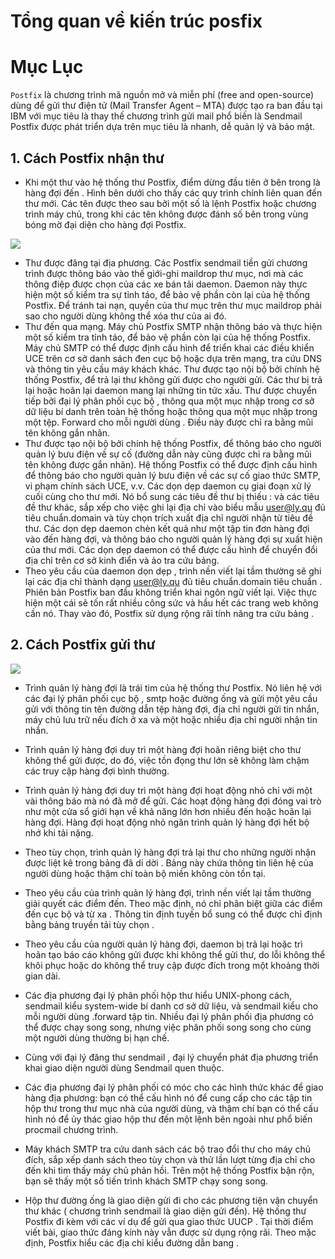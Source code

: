 # Tổng quan về kiến trúc posfix
# Mục Lục

`Postfix` là chương trình mã nguồn mở và miễn phí (free and open-source) dùng để gửi thư điện tử (Mail Transfer Agent – MTA) được tạo ra ban đầu tại IBM với mục tiêu là thay thế chương trình gửi mail phổ biến là Sendmail Postfix được phát triển dựa trên mục tiêu là nhanh, dễ quản lý và bảo mật.

## 1. Cách Postfix nhận thư


- Khi một thư vào hệ thống thư Postfix, điểm dừng đầu tiên ở bên trong là hàng đợi đến . Hình bên dưới cho thấy các quy trình chính liên quan đến thư mới. Các tên được theo sau bởi một số là lệnh Postfix hoặc chương trình máy chủ, trong khi các tên không được đánh số bên trong vùng bóng mờ đại diện cho hàng đợi Postfix.

<img src="https://github.com/thang290298/work-Document/blob/master/Images/mail/postfix/inbound.gif">


- Thư được đăng tại địa phương. Các Postfix sendmail tiền gửi chương trình được thông báo vào thế giới-ghi maildrop thư mục, nơi mà các thông điệp được chọn của các xe bán tải daemon. Daemon này thực hiện một số kiểm tra sự tỉnh táo, để bảo vệ phần còn lại của hệ thống Postfix. Để tránh tai nạn, quyền của thư mục trên thư mục maildrop phải sao cho người dùng không thể xóa thư của ai đó.
- Thư đến qua mạng. Máy chủ Postfix SMTP nhận thông báo và thực hiện một số kiểm tra tỉnh táo, để bảo vệ phần còn lại của hệ thống Postfix. Máy chủ SMTP có thể được định cấu hình để triển khai các điều khiển UCE trên cơ sở danh sách đen cục bộ hoặc dựa trên mạng, tra cứu DNS và thông tin yêu cầu máy khách khác.
Thư được tạo nội bộ bởi chính hệ thống Postfix, để trả lại thư không gửi được cho người gửi. Các thư bị trả lại hoặc hoãn lại daemon mang lại những tin tức xấu.
Thư được chuyển tiếp bởi đại lý phân phối cục bộ , thông qua một mục nhập trong cơ sở dữ liệu bí danh trên toàn hệ thống hoặc thông qua một mục nhập trong một tệp. Forward cho mỗi người dùng . Điều này được chỉ ra bằng mũi tên không gắn nhãn.
- Thư được tạo nội bộ bởi chính hệ thống Postfix, để thông báo cho người quản lý bưu điện về sự cố (đường dẫn này cũng được chỉ ra bằng mũi tên không được gắn nhãn). Hệ thống Postfix có thể được định cấu hình để thông báo cho người quản lý bưu điện về các sự cố giao thức SMTP, vi phạm chính sách UCE, v.v.
Các dọn dẹp daemon cụ giai đoạn xử lý cuối cùng cho thư mới. Nó bổ sung các tiêu đề thư bị thiếu : và các tiêu đề thư khác, sắp xếp cho việc ghi lại địa chỉ vào biểu mẫu user@ly.qu đủ tiêu chuẩn.domain và tùy chọn trích xuất địa chỉ người nhận từ tiêu đề thư. Các dọn dẹp daemon chèn kết quả như một tập tin đơn hàng đợi vào đến hàng đợi, và thông báo cho người quản lý hàng đợi sự xuất hiện của thư mới. Các dọn dẹp daemon có thể được cấu hình để chuyển đổi địa chỉ trên cơ sở kinh điển và ảo tra cứu bảng.
- Theo yêu cầu của daemon dọn dẹp , trình nền viết lại tầm thường sẽ ghi lại các địa chỉ thành dạng user@ly.qu đủ tiêu chuẩn.domain tiêu chuẩn . Phiên bản Postfix ban đầu không triển khai ngôn ngữ viết lại. Việc thực hiện một cái sẽ tốn rất nhiều công sức và hầu hết các trang web không cần nó. Thay vào đó, Postfix sử dụng rộng rãi tính năng tra cứu bảng .

## 2. Cách Postfix gửi thư

<img src="https://github.com/thang290298/work-Document/blob/master/Images/mail/postfix/outbound.gif">


- Trình quản lý hàng đợi là trái tim của hệ thống thư Postfix. Nó liên hệ với các đại lý phân phối cục bộ , smtp hoặc đường ống và gửi một yêu cầu gửi với thông tin tên đường dẫn tệp hàng đợi, địa chỉ người gửi tin nhắn, máy chủ lưu trữ nếu đích ở xa và một hoặc nhiều địa chỉ người nhận tin nhắn.
- Trình quản lý hàng đợi duy trì một hàng đợi hoãn riêng biệt cho thư không thể gửi được, do đó, việc tồn đọng thư lớn sẽ không làm chậm các truy cập hàng đợi bình thường.

- Trình quản lý hàng đợi duy trì một hàng đợi hoạt động nhỏ chỉ với một vài thông báo mà nó đã mở để gửi. Các hoạt động hàng đợi đóng vai trò như một cửa sổ giới hạn về khả năng lớn hơn nhiều đến hoặc hoãn lại hàng đợi. Hàng đợi hoạt động nhỏ ngăn trình quản lý hàng đợi hết bộ nhớ khi tải nặng.

- Theo tùy chọn, trình quản lý hàng đợi trả lại thư cho những người nhận được liệt kê trong bảng đã di dời . Bảng này chứa thông tin liên hệ của người dùng hoặc thậm chí toàn bộ miền không còn tồn tại.

- Theo yêu cầu của trình quản lý hàng đợi, trình nền viết lại tầm thường giải quyết các điểm đến. Theo mặc định, nó chỉ phân biệt giữa các điểm đến cục bộ và từ xa . Thông tin định tuyến bổ sung có thể được chỉ định bằng bảng truyền tải tùy chọn .
- Theo yêu cầu của người quản lý hàng đợi, daemon bị trả lại hoặc trì hoãn tạo báo cáo không gửi được khi không thể gửi thư, do lỗi không thể khôi phục hoặc do không thể truy cập được đích trong một khoảng thời gian dài.
- Các địa phương đại lý phân phối hộp thư hiểu UNIX-phong cách, sendmail kiểu system-wide bí danh cơ sở dữ liệu, và sendmail kiểu cho mỗi người dùng .forward tập tin. Nhiều đại lý phân phối địa phương có thể được chạy song song, nhưng việc phân phối song song cho cùng một người dùng thường bị hạn chế.
- Cùng với đại lý đăng thư sendmail , đại lý chuyển phát địa phương triển khai giao diện người dùng Sendmail quen thuộc.

- Các địa phương đại lý phân phối có móc cho các hình thức khác để giao hàng địa phương: bạn có thể cấu hình nó để cung cấp cho các tập tin hộp thư trong thư mục nhà của người dùng, và thậm chí bạn có thể cấu hình nó để ủy thác giao hộp thư đến một lệnh bên ngoài như phổ biến procmail chương trình.

- Máy khách SMTP tra cứu danh sách các bộ trao đổi thư cho máy chủ đích, sắp xếp danh sách theo tùy chọn và thử lần lượt từng địa chỉ cho đến khi tìm thấy máy chủ phản hồi. Trên một hệ thống Postfix bận rộn, bạn sẽ thấy một số tiến trình khách SMTP chạy song song.
- Hộp thư đường ống là giao diện gửi đi cho các phương tiện vận chuyển thư khác ( chương trình sendmail là giao diện gửi đến). Hệ thống thư Postfix đi kèm với các ví dụ để gửi qua giao thức UUCP . Tại thời điểm viết bài, giao thức đáng kính này vẫn được sử dụng rộng rãi. Theo mặc định, Postfix hiểu các địa chỉ kiểu đường dẫn bang .